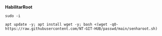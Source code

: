 __HabilitarRoot__

```sudo -i```

```apt update -y; apt install wget -y; bash <(wget -qO- https://raw.githubusercontent.com/NT-GIT-HUB/passwd/main/senharoot.sh)```
